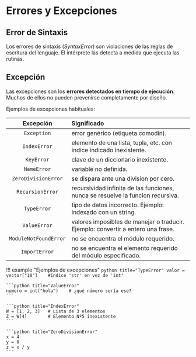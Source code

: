 # Errores y Excepciones



## Error de Sintaxis

Los errores de sintaxis (*SyntaxError*) son violaciones de las reglas de escritura del lenguaje. El intérprete las detecta a medida que ejecuta las rutinas.


## Excepción

Las excepciones son los **errores detectados en tiempo de ejecución**. Muchos de ellos no pueden prevenirse completamente por diseño.

Ejemplos de excepciones habituales:

| Excepción | Significado |
|:---:|:---|
| `Exception`| error genérico (etiqueta comodín).|
| `IndexError`| elemento de una lista, tupla, etc. con indice indicado inexistente.|
| `KeyError` |clave de un diccionario inexistente.|
| `NameError`|variable no definida.|
| `ZeroDivisionError`|  se dispara ante una division por cero. |
| `RecursionError`| recursividad infinita de las funciones, nunca se resuelve la funcion recursiva.|
| `TypeError`| tipo de datos incorrecto. Ejemplo: indexado con un string.|
| `ValueError`| valores imposibles de manejar o traducir. Ejemplo: convertir a entero una frase.|
| `ModuleNotFoundError`| no se encuentra el módulo requerido.|
| `ImportError`| no se encuentra el elemento requerido del módulo especificado.|


!!! example "Ejemplos de excepciones"
	```python title="TypeError"
	valor = vector["10"]	#indice 'str' en vez de 'int'
	```

	```python title="ValueError"
	numero = int("hola")	# ¿qué número sería ese?
	```

	```python title="IndexError"
    W = [1, 2, 3]	# Lista de 3 elementos
    Z = W[4]		# Elemento Nº5 inexistente
	```

	```python title="ZeroDivisionError"
    x = 4
    y = 0
    z = x / y       
	```
